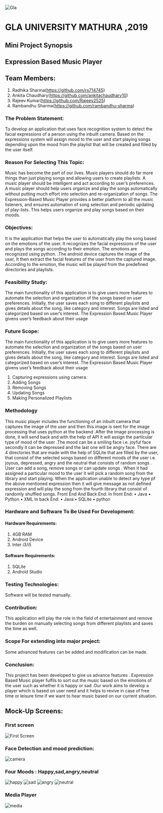 ![Gla](https://github.com/ankita-chaudhary/expressions-based-music-player/blob/master/gla.png)
# GLA UNIVERSITY MATHURA ,2019
## Mini Project Synopsis
## Expression Based Music Player
## Team Members:
1. Radhika Sharma(https://github.com/rs714745)
2. Ankita Chaudhary(https://github.com/ankitachaudhary10)
3. Rajeev Kumar(https://github.com/Rajeev2525)
4. Rambandhu Sharma(https://github.com/rambandhu-sharma)
### The Problem Statement:
To develop an application that uses face recognition system to detect the facial expressions of a person using the inbuilt camera.
Based on the expressions system will assign mood to the user and start playing songs depending upon the mood from the playlist that will be created and filled by the user  itself.
### Reason For Selecting This Topic:
Music has become the part of our lives. Music players should do far more things than just playing songs and allowing users to create playlists. A music player should be intelligent and act according to user’s preferences. A music player should help users organize and play the songs automatically without putting much eﬀort into selection and re-organization of songs. The Expression-Based Music Player provides a better platform to all the music listeners, and ensures automation of song selection and periodic updating of play-lists. This helps users organize and play songs based on their moods.
### Objectives:
It is the application that helps the user to automatically play the song based on the emotions of the user. It recognizes the facial expressions of the user and plays the songs according to their emotion. The emotions are recognized using python. .The android device captures the image of the user, It then extract the facial features of the user from the captured image. 
According to the emotion, the music will be played from the predefined directories and playlists.
### Feasibility Study:
The main functionality of this application is to give users more features to automate the selection and organization of the songs based on user preferences. Initially, the user saves each song to different playlists and gives details about the song, like category and interest. Songs are listed and categorized based on user’s interest. The Expression Based Music Player givens user’s feedback about their usage
### Future Scope:
The main functionality of this application is to give users more features to automate the selection and organization of the songs based on user preferences. Initially, the user saves each song to different playlists and gives details about the song, like category and interest. Songs are listed and categorized based on user’s interest. The Expression Based Music Player givens user’s feedback about their usage
1. Capturing expressions using camera.
2. Adding Songs
3. Removing Songs
4. Updating Songs
5. Making Personalized Playlists
### Methodology
This music player includes the functioning of an inbuilt camera that captures the image of the user and then this image is sent for the image processing that uses python at the backend .After the image processing is done, it will send back and with the help of API it will assign the particular type of mood of the user .The mood can be a smiling face i.e. joyful face secondly it can be depressed and the last one will be angry face. There are 4  directories that are made with the help of SQLite that are filled by the user, that consist of the selected songs based on different moods of the user i.e. joyous, depressed, angry and the neutral that consists of random songs . User can add a song, remove songs or can update songs . When it had assigned a particular mood to the user it will pick a random song from the library and start playing.
When the application unable to detect any type pf the above mentioned expression then it will give message as not defined expression and will play the song from the fourth library that consist of randomly shuffled songs.
Front End And Back End:
In front End:
•	Java
•	Python
•	XML
In back End:
•	Java
•	SQLite
•	python
### Hardware and Software To Be Used For Development:
#### Hardware Requirements:
1. 4GB RAM
2. Android Device
3. Inter i3/i5
#### Software Requirements:
1. SQLite
2. Android Studio
### Testing Technologies:
Software will be tested manually.
### Contribution:
This application will play the role in the field of entertainment and remove the burden on manually selecting songs from different playlists and saves the time as well.
### Scope For extending into major project:
Some advanced features can be added and modification can be made.
### Conclusion:
This project has been developed to give us advance features . Expression Based Music player fulfils to sort out the music based on the emotions of the user such as whether it is happy or sad .Our work  aims to develop a player which is based on user need and it helps to revive in case of free time or leisure time if we want to hear music based on our current situation.

## Mock-Up Screens:
### First screen
![First Screen](https://github.com/ankita-chaudhary/expressions-based-music-player/blob/master/mockup_screens/Screenshot%20(68).png)
### Face Detection and mood prediction:
![camera](https://github.com/ankita-chaudhary/expressions-based-music-player/blob/master/mockup_screens/Screenshot%20(73).png)
### Four Moods : Happy,sad,angry,neutral
![happy](https://github.com/ankita-chaudhary/expressions-based-music-player/blob/master/mockup_screens/Screenshot%20(69).png)
![sad](https://github.com/ankita-chaudhary/expressions-based-music-player/blob/master/mockup_screens/Screenshot%20(70).png)
![angry](https://github.com/ankita-chaudhary/expressions-based-music-player/blob/master/mockup_screens/Screenshot%20(71).png)
![neutral](https://github.com/ankita-chaudhary/expressions-based-music-player/blob/master/mockup_screens/Screenshot%20(72).png)
### Media Player
![media](https://github.com/ankita-chaudhary/expressions-based-music-player/blob/master/mockup_screens/Screenshot%20(74).png)


